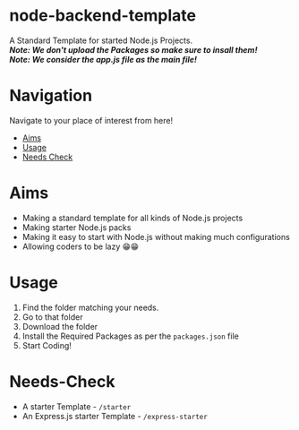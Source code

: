 # node-backend-template
A Standard Template for started Node.js Projects.
<br>
<b><i>Note: We don't upload the Packages so make sure to insall them!</i></b>
<br>
<b><i>Note: We consider the app.js file as the main file!</i></b>

# Navigation
<p>Navigate to your place of interest from here!</p>
<ul>
    <li><a href="#aims">Aims</a></li>
    <li><a href="#usage">Usage</a></li>
    <li><a href="#needs-check">Needs Check</a></li>
</ul>

# Aims
<ul>
    <li>Making a standard template for all kinds of Node.js projects</li>
    <li>Making starter Node.js packs</li>
    <li>Making it easy to start with Node.js without making much configurations</li>
    <li>Allowing coders to be lazy 😁😁</li>
</ul>

# Usage
<ol>
    <li>Find the folder matching your needs.</li>
    <li>Go to that folder</li>
    <li>Download the folder</li>
    <li>Install the Required Packages as per the <code>packages.json</code> file</li>
    <li>Start Coding!</li>
</ol>

# Needs-Check
<ul>
    <li>A starter Template - <code>/starter</code></li>
    <li>An Express.js starter Template - <code>/express-starter</code></li>
<ul>
